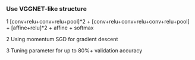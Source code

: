 ### Use VGGNET-like structure

1 [conv+relu+conv+relu+pool]*2 + [conv+relu+conv+relu+conv+relu+pool] + [affine+relu]*2 + affine + softmax

2 Using momentum SGD for gradient descent

3 Tuning parameter for up to 80%+ validation accuracy 
